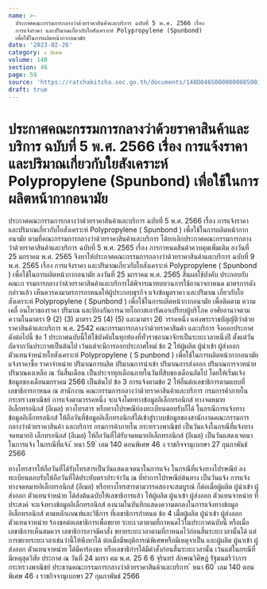 ```yaml
---
name: >-
  ประกาศคณะกรรมการกลางว่าด้วยราคาสินค้าและบริการ ฉบับที่ 5 พ.ศ. 2566 เรื่อง
  การแจ้งราคา และปริมาณเกี่ยวกับใยสังเคราะห์ Polypropylene (Spunbond)
  เพื่อใช้ในการผลิตหน้ากากอนามัย
date: '2023-02-26'
category: ง พิเศษ
volume: 140
section: 46
page: 59
source: 'https://ratchakitcha.soc.go.th/documents/140D046S0000000005903.pdf'
draft: true
---
```


# ประกาศคณะกรรมการกลางว่าด้วยราคาสินค้าและบริการ ฉบับที่ 5 พ.ศ. 2566 เรื่อง การแจ้งราคา และปริมาณเกี่ยวกับใยสังเคราะห์ Polypropylene (Spunbond) เพื่อใช้ในการผลิตหน้ากากอนามัย

ประกาศคณะกรรมการกลางว่าด้วยราคาสินค้าและบริการ ฉบับที่ 5 พ.ศ. 2566 เรื่อง การแจ้งราคา และปริมาณเกี่ยวกับใยสังเคราะห์ Polypropylene ( Spunbond ) เพื่อใช้ในการผลิตหน้ากากอนามัย ตามที่คณะกรรมการกลางว่าด้วยราคาสินค้าและบริการ ได้ยกเลิกประกาศคณะกรรมการกลาง ว่าด้วยราคาสินค้าและบริการ ฉบับที่ 5 พ.ศ. 2565 เรื่อง การกาหนดสินค้าควบคุมเพิ่มเติม ลงวันที่ 25 มกราคม พ.ศ. 2565 จึงทาให้ประกาศคณะกรรมการกลางว่าด้วยราคาสินค้าและบริการ ฉบับที่ 9 พ.ศ. 2565 เรื่อง การแจ้งราคา และปริมาณเกี่ยวกับใยสังเคราะห์ Polypropylene ( Spunbond ) เพื่อใช้ในการผลิตหน้ากากอนามัย ลงวันที่ 25 มกราคม พ.ศ. 2565 สิ้นผลใช้บังคับ ประกอบกับคณะก รรมการกลางว่าด้วยราคาสินค้าและบริการได้พิจารณาทบทวนการใช้อานาจกาหนด มาตรการดังกล่าวแล้ว เห็นควรคงมาตรการกาหนดให้ผู้ประกอบธุรกิจ แจ้งข้อมูลราคา และปริมาณ เกี่ยวกับใยสังเคราะห์ Polypropylene ( Spunbond ) เพื่อใช้ในการผลิตหน้ากากอนามัย เพื่อติดตาม ความเคลื่ อนไหวของราคา ปริมาณ และป้องกันการฉวยโอกาสเอารัดเอาเปรียบผู้บริโภค อาศัยอานาจตามความในมาตรา 9 (2) (3) มาตรา 25 (4) (5) และมาตรา 26 วรรคหนึ่ง แห่งพระราชบัญญัติว่าด้วยราคาสินค้าและบริการ พ.ศ. 2542 คณะกรรมการกลางว่าด้วยราคาสินค้า และบริการ จึงออกประกาศ ดังต่อไปนี้ ข้อ 1 ประกาศฉบับนี้ให้ใช้บังคับในทุกท้องที่ทั่วราชอาณาจักรเป็นระยะเวลาหนึ่งปี ตั้งแต่วันถัดจากวันประกาศเป็นต้นไป เว้นแต่จะมีการออกประกาศใหม่ ข้อ 2 ให้ผู้ผลิต ผู้นำเข้า ผู้ส่งออก ตัวแทนจำหน่ายใยสังเคราะห์ Polypropylene ( S punbond ) เพื่อใช้ในการผลิตหน้ากากอนามัย แจ้งราคาซื้อ ราคาจำหน่าย ปริมาณการผลิต ปริมาณการนำเข้า ปริมาณการส่งออก ปริมาณการจาหน่าย ปริมาณคงเหลือ ณ วันสิ้นเดือน เป็นประจาทุกเดือนภายในวันที่สิบของเดือนถัดไป โดยให้เริ่มแจ้งข้อมูลของเดือนมกราคม 2566 เป็นต้นไป ข้อ 3 การแจ้งตามข้อ 2 ให้ยื่นต่อเลขาธิการตามแบบที่เลขาธิการกาหนด ณ สานักงาน คณะกรรมการกลางว่าด้วยราคาสินค้าและบริการ กรมการค้าภายใน กระทรวงพาณิชย์ การแจ้งตามวรรคหนึ่ง จะแจ้งโดยทางข้อมูลอิเล็กทรอนิกส์ ทางจดหมายอิเล็กทรอนิกส์ (อีเมล) ทางโทรสาร หรือทางไปรษณีย์ลงทะเบียนตอบรับก็ได้ ในกรณีการแจ้งทางข้อมูลอิเล็กทรอนิกส์ ให้ถือวันที่ข้อมูลอิเล็กทรอนิกส์ได้เข้าสู่ระบบข้อมูลของสานักงานคณะกรรมการกลางว่าด้วยราคาสินค้า และบริการ กรมการค้าภายใน กระทรวงพาณิชย์ เป็นวันแจ้งในกรณีที่แจ้งทางจดหมายอิ เล็กทรอนิกส์ (อีเมล) ให้ถือวันที่ได้รับจดหมายอิเล็กทรอนิกส์ (อีเมล) เป็นวันแสดงเจตนาในการแจ้ง ในกรณีที่แจ้ง ้ หนา 59 ่ เลม 140 ตอนพิเศษ 46 ง ราชกิจจานุเบกษา 27 กุมภาพันธ์ 2566

ทางโทรสารให้ถือวันที่ได้รับโทรสารเป็นวันแสดงเจตนาในการแจ้ง ในกรณีที่แจ้งทางไปรษณีย์ ลงทะเบียนตอบรับให้ถือวันที่ได้ประทับตราประจำวัน ณ ที่ทำการไปรษณีย์ต้นทาง เป็นวันแจ้ง การแจ้งทางจดหมายอิเล็กทรอนิกส์ (อีเมล) หรือทางโทรสารตามวรรคสองจะสมบูรณ์ ก็ต่อเมื่อผู้ผลิต ผู้นำเข้า ผู้ส่งออก ตัวแทนจำหน่าย ได้ส่งต้นฉบับให้เลขาธิการแล้ว ให้ผู้ผลิต ผู้นาเข้า ผู้ส่งออก ตัวแทนจาหน่าย ที่ประสงค์ จะแจ้งทางข้อมูลอิเล็กทรอนิกส์ ลงนามในบันทึกแสดงความตกลงในการแจ้งทางข้อมูลอิเล็กทรอนิกส์ ตามหลักเกณฑ์และวิธีการ ที่เลขาธิการกำหนด ข้อ 4 เมื่อผู้ผลิต ผู้นำเข้า ผู้ส่งออก ตัวแทนจาหน่าย ร้องขอต่อเลขาธิการเพื่อขยาย ระยะเวลาตามที่กาหนดไว้ในประกาศฉบับนี้ หรือเมื่อเลขาธิการเห็นสมควร เลขาธิการอาจมีคาสั่ง ขยายระยะเวลาตามที่กาหนดไว้ก่อนสิ้นระยะเวลานั้นได้ แต่การขยายระยะเวลาเช่นว่านี้ให้พึงทาได้ ต่อเมื่อมีพฤติการณ์พิเศษหรือมีเหตุจาเป็น และผู้ผลิต ผู้นาเข้า ผู้ส่งออก ตัวแทนจาหน่าย ได้มีคาร้องขอ หรือเลขาธิกำรได้มีคำสั่งก่อนสิ้นระยะเวลานั้น เว้นแต่ในกรณีที่มีเหตุสุดวิสัย ประกาศ ณ วันที่ 24 มกรา คม พ.ศ. 25 6 6 จุรินทร์ ลักษณวิศิษฏ์ รัฐมนตรีว่าการกระทรวงพาณิชย์ ประธานคณะกรรมการกลางว่าด้วยราคาสินค้าและบริการ ้ หนา 60 ่ เลม 140 ตอนพิเศษ 46 ง ราชกิจจานุเบกษา 27 กุมภาพันธ์ 2566
